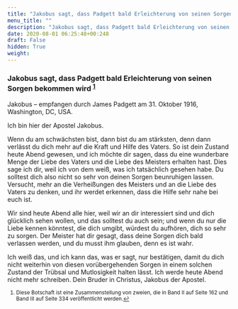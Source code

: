 ```yaml
---
title: "Jakobus sagt, dass Padgett bald Erleichterung von seinen Sorgen bekommen wird"
menu_title: ""
description: "Jakobus sagt, dass Padgett bald Erleichterung von seinen Sorgen bekommen wird"
date: 2020-08-01 06:25:48+00:248
draft: False
hidden: True
weight:
---
```

### Jakobus sagt, dass Padgett bald Erleichterung von seinen Sorgen bekommen wird <sup id="a1">[1](#f1)</sup>

Jakobus – empfangen durch James Padgett am 31. Oktober 1916, Washington, DC, USA.

Ich bin hier der Apostel Jakobus.

Wenn du am schwächsten bist, dann bist du am stärksten, denn dann verlässt du dich mehr auf die Kraft und Hilfe des Vaters. So ist dein Zustand heute Abend gewesen, und ich möchte dir sagen, dass du eine wunderbare Menge der Liebe des Vaters und die Liebe des Meisters erhalten hast. Dies sage ich dir, weil ich von dem weiß, was ich tatsächlich gesehen habe. Du solltest dich also nicht so sehr von deinen Sorgen beunruhigen lassen. Versucht, mehr an die Verheißungen des Meisters und an die Liebe des Vaters zu denken, und ihr werdet erkennen, dass die Hilfe sehr nahe bei euch ist.

Wir sind heute Abend alle hier, weil wir an dir interessiert sind und dich glücklich sehen wollen, und das solltest du auch sein; und wenn du nur die Liebe kennen könntest, die dich umgibt, würdest du aufhören, dich so sehr zu sorgen. Der Meister hat dir gesagt, dass deine Sorgen dich bald verlassen werden, und du musst ihm glauben, denn es ist wahr.

Ich weiß das, und ich kann das, was er sagt, nur bestätigen, damit du dich nicht weiterhin von diesen vorübergehenden Sorgen in einem solchen Zustand der Trübsal und Mutlosigkeit halten lässt. Ich werde heute Abend nicht mehr schreiben. Dein Bruder in Christus, Jakobus der Apostel.
<small>

1. <large id="f1"> Diese Botschaft ist eine Zusammenstellung von zweien, die in Band II auf Seite 162 und Band III auf Seite 334 veröffentlicht werden.[↩](#a1)
